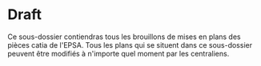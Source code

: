  Draft 
=========

Ce sous-dossier contiendras tous les brouillons de mises en plans des pièces catia de l'EPSA. Tous les plans qui se situent dans ce sous-dossier peuvent être modifiés à n'importe quel moment par les centraliens.
